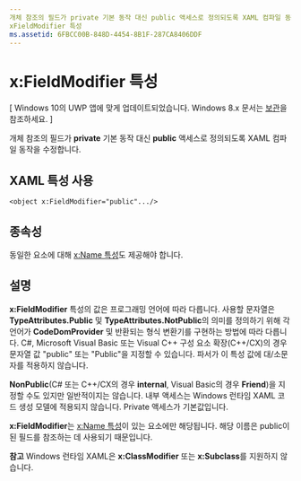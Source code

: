 ```yaml
---
개체 참조의 필드가 private 기본 동작 대신 public 액세스로 정의되도록 XAML 컴파일 동작을 수정합니다.
xFieldModifier 특성
ms.assetid: 6FBCC00B-848D-4454-8B1F-287CA8406DDF
---
```


# x:FieldModifier 특성

\[ Windows 10의 UWP 앱에 맞게 업데이트되었습니다. Windows 8.x 문서는 [보관](http://go.microsoft.com/fwlink/p/?linkid=619132)을 참조하세요. \]

개체 참조의 필드가 **private** 기본 동작 대신 **public** 액세스로 정의되도록 XAML 컴파일 동작을 수정합니다.

## XAML 특성 사용

``` syntax
<object x:FieldModifier="public".../>
```

## 종속성

동일한 요소에 대해 [x:Name 특성](x-name-attribute.md)도 제공해야 합니다.

## 설명

**x:FieldModifier** 특성의 값은 프로그래밍 언어에 따라 다릅니다. 사용할 문자열은 **TypeAttributes.Public** 및 **TypeAttributes.NotPublic**의 의미를 정의하기 위해 각 언어가 **CodeDomProvider** 및 반환되는 형식 변환기를 구현하는 방법에 따라 다릅니다. C#, Microsoft Visual Basic 또는 Visual C++ 구성 요소 확장(C++/CX)의 경우 문자열 값 "public" 또는 "Public"을 지정할 수 있습니다. 파서가 이 특성 값에 대/소문자를 적용하지 않습니다.

**NonPublic**(C# 또는 C++/CX의 경우 **internal**, Visual Basic의 경우 **Friend**)을 지정할 수도 있지만 일반적이지는 않습니다. 내부 액세스는 Windows 런타임 XAML 코드 생성 모델에 적용되지 않습니다. Private 액세스가 기본값입니다.

**x:FieldModifier**는 [x:Name 특성](x-name-attribute.md)이 있는 요소에만 해당됩니다. 해당 이름은 public이 된 필드를 참조하는 데 사용되기 때문입니다.

**참고** Windows 런타임 XAML은 **x:ClassModifier** 또는 **x:Subclass**를 지원하지 않습니다.



<!--HONumber=Mar16_HO1-->


